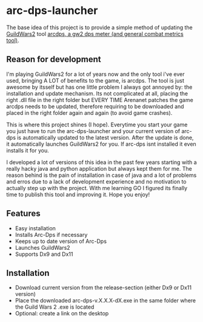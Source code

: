 # arc-dps-launcher

The base idea of this project is to provide a simple method of updating the [GuildWars2](https://www.guildwars2.com) tool [arcdps, a gw2 dps meter (and general combat metrics tool)](https://www.deltaconnected.com/arcdps/).

## Reason for development

I'm playing GuildWars2 for a lot of years now and the only tool i've ever used, bringing A LOT of benefits to the game, is arcdps. The tool is just awesome by itsself but has one little problem I always got annoyed by: the installation and update mechanism. Its not complicated at all, placing the right .dll file in the right folder but EVERY TIME Arenanet patches the game arcdps needs to be updated, therefore requiring to be downloaded and placed in the right folder again and again (to avoid game crashes).

This is where this project shines (I hope). Everytime you start your game you just have to run the arc-dps-launcher and your current version of arc-dps is automatically updated to the latest version. After the update is done, it automatically launches GuildWars2 for you. If arc-dps isnt installed it even installs it for you.

I developed a lot of versions of this idea in the past few years starting with a really hacky java and python application but always kept them for me. The reason behind is the pain of installation in case of java and a lot of problems and erros due to a lack of development experience and no motivation to actually step up with the project. With me learning GO I figured its finally time to publish this tool and improving it. Hope you enjoy!

## Features

* Easy installation
* Installs Arc-Dps if necessary
* Keeps up to date version of Arc-Dps
* Launches GuildWars2
* Supports Dx9 and Dx11

## Installation

* Download current version from the release-section (either Dx9 or Dx11 version)
* Place the downloaded arc-dps-v.X.X.X-dX.exe in the same folder where the Guild Wars 2 .exe is located
* Optional: create a link on the desktop
